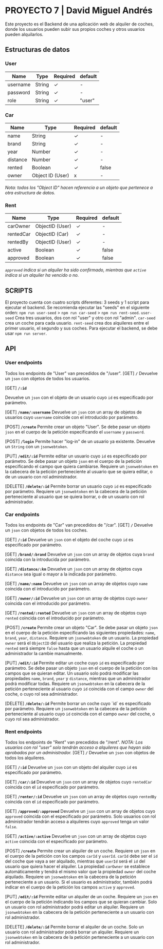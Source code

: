 # PROYECTO 7 | David Miguel Andrés

Este proyecto es el Backend de una aplicación web de alquiler de coches, donde los usuarios pueden subir sus propios coches y otros usuarios
pueden alquilarlos.

## Estructuras de datos

### User

| Name     | Type   | Required | default |
| -------- | ------ | -------- | ------- |
| username | String | ✓        | -       |
| password | String | ✓        | -       |
| role     | String | ✓        | "user"  |

### Car

| Name     | Type             | Required | default |
| -------- | ---------------- | -------- | ------- |
| name     | String           | ✓        | -       |
| brand    | String           | ✓        | -       |
| year     | Number           | ✓        | -       |
| distance | Number           | ✓        | -       |
| rented   | Boolean          | ✓        | false   |
| owner    | Object ID (User) | x        | -       |

_Nota: todos los "Object ID" hacen referencia a un objeto que pertenece a otra estructura de datos._

### Rent

| Name      | Type            | Required | default |
| --------- | --------------- | -------- | ------- |
| carOwner  | ObjectID (User) | ✓        | -       |
| rentedCar | ObjectID (Car)  | ✓        | -       |
| rentedBy  | ObjectID (User) | ✓        | -       |
| active    | Boolean         | ✓        | false   |
| approved  | Boolean         | ✓        | false   |

_`approved` indica si un alquiler ha sido confirmado, mientras que `active` indica si un alquiler ha vencido o no._

## SCRIPTS

El proyecto cuenta con cuatro scripts diferentes: 3 seeds y 1 script para ejecutar el backend. Se recomienda ejecutar las "seeds" en el
siguiente orden: 
`npm run user-seed` > `npm run car-seed` > `npm run rent-seed`. `user-seed` 
Crea tres usuarios, dos con rol "user" y otro con rol "admin". `car-seed` crea un coche para cada usuario. 
`rent-seed` crea dos alquileres entre el primer usuario, el segundo y sus coches. 
Para ejecutar el backend, se debe usar `npm run server`.

## API

### User endpoints

Todos los endpoints de "User" van precedidos de "/user". [GET] **`/`** Devuelve un `json` con objetos de todos los usuarios.

[GET] **`/:id`** 

Devuelve un `json` con el objeto de un usuario cuyo `id` es especificado por parámetro.

[GET] **`/name/:username`** 
Devuelve un `json` con un array de objetos de usuarios cuyo `username` coincide con el introducido por
parámetro.

[POST] **`/create`** 
Permite crear un objeto "User". Se debe pasar un objeto `json` en el cuerpo de la petición especificando el `username`
y `password`.

[POST] **`/login`** 
Permite hacer "log-in" de un usuario ya existente. Devuelve un `String` con un `jsonwebtoken`.

[PUT] **`/edit/:id`** 
Permite editar un usuario cuyo `id` es especificado por parámetro. Se debe pasar un objeto `json` en el cuerpo de la
petición especificando el campo que quiera cambiarse. Requiere un `jsonwebtoken` en la cabecera de la petición perteneciente al usuario que
se quiera editar, o de un usuario con rol administrador.

[DELETE] **`/delete/:id`** 
Permite borrar un usuario cuyo `id` es especificado por parámetro. Requiere un `jsonwebtoken` en la cabecera de
la petición perteneciente al usuario que se quiera borrar, o de un usuario con rol administrador.

### Car endpoints

Todos los endpoints de "Car" van precedidos de "/car". [GET] **`/`** Devuelve un `json` con objetos de todos los coches.

[GET] **`/:id`** 
Devuelve un `json` con el objeto del coche cuyo `id` es especificado por parámetro.

[GET] **`/brand/:brand`** 
Devuelve un `json` con un array de objetos cuya `brand` coincida con la introducida por parámetro.

[GET] **`/distance/:km`** 
Devuelve un `json` con un array de objetos cuya `distance` sea igual o mayor a la indicada por parámetro.

[GET] **`/name/:name`** 
Devuelve un `json` con un array de objetos cuyo `name` coincida con el introducido por parámetro.

[GET] **`/owner/:id`**
Devuelve un `json` con un array de objetos cuyo `owner` coincida con el introducido por parámetro.

[GET] **`/rented/:rented`** 
Devuelve un `json` con un array de objetos cuyo `rented` coincida con el introducido por parámetro.

[POST] **`/create`** 
Permite crear un objeto "Car". Se debe pasar un objeto `json` en el cuerpo de la petición especificando las siguientes
propiedades: `name`, `brand`, `year`, `distance`. Requiere un `jsonwebtoken` de un usuario. La propiedad `owner` será el `ObjectID` del
usuario que realiza la petición. La propiedad `rented` será siempre `false` hasta que un usuario alquile el coche o un administrador la
cambie manualmente.

[PUT] **`/edit/:id`** 
Permite editar un coche cuyo `id` es especificado por parámetro. Se debe pasar un objeto `json` en el cuerpo de la
petición con los campos que se quieran editar. Un usuario solo podrá modificar las propiedades `name`, `brand`, `year` y `distance`,
mientras que un administrador podrá modificar todas. Requiere un `jsonwebtoken` en la cabecera de la petición perteneciente al usuario cuyo
`id` coincida con el campo `owner` del coche, o cuyo rol sea administrador.

[DELETE] **`/delete/:id`** 
Permite borrar un coche cuyo ´id´ es especificado por parámetro. Requiere un `jsonwebtoken` en la cabecera de la
petición perteneciente al usuario cuyo `id` coincida con el campo `owner` del coche, o cuyo rol sea administrador.

### Rent endpoints

Todos los endpoints de "Rent" van precedidos de "/rent". _NOTA: Los usuarios con rol "user" solo tendrán acceso a alquileres que hayan sido
aprobados por un administrador._ [GET] **`/`** Devuelve un `json` con objetos de todos los alquileres.

[GET] **`/:id`** 
Devuelve un `json` con un objeto del alquiler cuyo `id` es especificado por parámetro.

[GET] **`/car/:id`** 
Devuelve un `json` con un array de objetos cuyo `rentedCar` coincida con el `id` especificado por parámetro.

[GET] **`/renter/:id`** 
Devuelve un `json` con un array de objetos cuyo `rentedBy` coincida con el `id` especificado por parámetro.

[GET] **`/approved/:approved`** 
Devuelve un `json` con un array de objetos cuyo `approved` coincida con el especificado por parámetro. Solo
usuarios con rol administrador tendrán acceso a alquileres cuyo `approved` tenga un valor `false`.

[GET] **`/active/:active`** 
Devuelve un `json` con un array de objetos cuyo `active` coincida con el especificado por parámetro.

[POST] **`/create`** 
Permite crear un alquiler de un coche. Requiere un `json` en el cuerpo de la petición con los campos `carId` y
`userId`. `carId` debe ser el `id` del coche que vaya a ser alquilado, mientras que `userId` será el `id` del usuario que quiera hacer el
alquiler. La propiedad `carOwner` se establece automáticamente y tendrá el mismo valor que la propiedad `owner` del coche alquilado.
Requiere un `jsonwebtoken` en la cabecera de la petición perteneciente a un usuario. Si el usuario es administrador, también podrá indicar
en el cuerpo de la petición los campos `active` y `approved`.

[PUT] **`/edit/:id`** 
Permite editar un alquiler de un coche. Requiere un `json` en el cuerpo de la petición indicando los campos que se
quieran cambiar. Solo un usuario con rol administrador podrá editar un alquiler. Requiere un `jsonwebtoken` en la cabecera de la petición
perteneciente a un usuario con rol administrador.

[DELETE] **`/delete/:id`** 
Permite borrar el alquiler de un coche. Solo un usuario con rol administrador podrá borrar un alquiler. Requiere
un `jsonwebtoken` en la cabecera de la petición perteneciente a un usuario con rol administrador.
